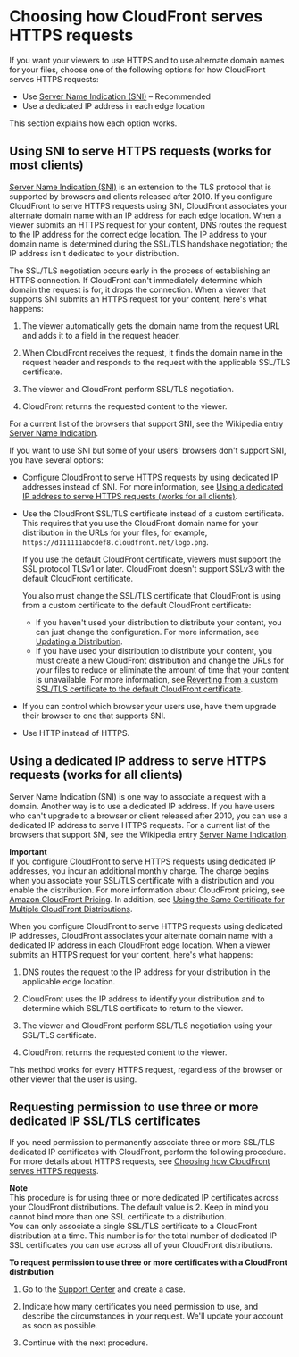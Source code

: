 # Choosing how CloudFront serves HTTPS requests<a name="cnames-https-dedicated-ip-or-sni"></a>

If you want your viewers to use HTTPS and to use alternate domain names for your files, choose one of the following options for how CloudFront serves HTTPS requests:
+ Use [Server Name Indication \(SNI\)](https://en.wikipedia.org/wiki/Server_Name_Indication) – Recommended
+ Use a dedicated IP address in each edge location

This section explains how each option works\.

## Using SNI to serve HTTPS requests \(works for most clients\)<a name="cnames-https-sni"></a>

[Server Name Indication \(SNI\)](https://en.wikipedia.org/wiki/Server_Name_Indication) is an extension to the TLS protocol that is supported by browsers and clients released after 2010\. If you configure CloudFront to serve HTTPS requests using SNI, CloudFront associates your alternate domain name with an IP address for each edge location\. When a viewer submits an HTTPS request for your content, DNS routes the request to the IP address for the correct edge location\. The IP address to your domain name is determined during the SSL/TLS handshake negotiation; the IP address isn't dedicated to your distribution\.

The SSL/TLS negotiation occurs early in the process of establishing an HTTPS connection\. If CloudFront can't immediately determine which domain the request is for, it drops the connection\. When a viewer that supports SNI submits an HTTPS request for your content, here's what happens:

1. The viewer automatically gets the domain name from the request URL and adds it to a field in the request header\. 

1. When CloudFront receives the request, it finds the domain name in the request header and responds to the request with the applicable SSL/TLS certificate\.

1. The viewer and CloudFront perform SSL/TLS negotiation\.

1. CloudFront returns the requested content to the viewer\.

For a current list of the browsers that support SNI, see the Wikipedia entry [Server Name Indication](http://en.wikipedia.org/wiki/Server_Name_Indication)\.

If you want to use SNI but some of your users' browsers don't support SNI, you have several options:
+ Configure CloudFront to serve HTTPS requests by using dedicated IP addresses instead of SNI\. For more information, see [Using a dedicated IP address to serve HTTPS requests \(works for all clients\)](#cnames-https-dedicated-ip)\.
+ Use the CloudFront SSL/TLS certificate instead of a custom certificate\. This requires that you use the CloudFront domain name for your distribution in the URLs for your files, for example, `https://d111111abcdef8.cloudfront.net/logo.png`\.

  If you use the default CloudFront certificate, viewers must support the SSL protocol TLSv1 or later\. CloudFront doesn't support SSLv3 with the default CloudFront certificate\.

  You also must change the SSL/TLS certificate that CloudFront is using from a custom certificate to the default CloudFront certificate:
  + If you haven't used your distribution to distribute your content, you can just change the configuration\. For more information, see [Updating a Distribution](HowToUpdateDistribution.md)\.
  + If you have used your distribution to distribute your content, you must create a new CloudFront distribution and change the URLs for your files to reduce or eliminate the amount of time that your content is unavailable\. For more information, see [Reverting from a custom SSL/TLS certificate to the default CloudFront certificate](cnames-and-https-revert-to-cf-certificate.md)\.
+ If you can control which browser your users use, have them upgrade their browser to one that supports SNI\.
+ Use HTTP instead of HTTPS\.

## Using a dedicated IP address to serve HTTPS requests \(works for all clients\)<a name="cnames-https-dedicated-ip"></a>

Server Name Indication \(SNI\) is one way to associate a request with a domain\. Another way is to use a dedicated IP address\. If you have users who can't upgrade to a browser or client released after 2010, you can use a dedicated IP address to serve HTTPS requests\. For a current list of the browsers that support SNI, see the Wikipedia entry [Server Name Indication](http://en.wikipedia.org/wiki/Server_Name_Indication)\. 

**Important**  
If you configure CloudFront to serve HTTPS requests using dedicated IP addresses, you incur an additional monthly charge\. The charge begins when you associate your SSL/TLS certificate with a distribution and you enable the distribution\. For more information about CloudFront pricing, see [Amazon CloudFront Pricing](http://aws.amazon.com/cloudfront/pricing)\. In addition, see [Using the Same Certificate for Multiple CloudFront Distributions](cnames-and-https-limits.md#cnames-and-https-same-certificate-multiple-distributions)\.

When you configure CloudFront to serve HTTPS requests using dedicated IP addresses, CloudFront associates your alternate domain name with a dedicated IP address in each CloudFront edge location\. When a viewer submits an HTTPS request for your content, here's what happens:

1. DNS routes the request to the IP address for your distribution in the applicable edge location\.

1. CloudFront uses the IP address to identify your distribution and to determine which SSL/TLS certificate to return to the viewer\. 

1. The viewer and CloudFront perform SSL/TLS negotiation using your SSL/TLS certificate\.

1. CloudFront returns the requested content to the viewer\.

This method works for every HTTPS request, regardless of the browser or other viewer that the user is using\. 

## Requesting permission to use three or more dedicated IP SSL/TLS certificates<a name="cnames-and-https-multiple-certificates"></a>

If you need permission to permanently associate three or more SSL/TLS dedicated IP certificates with CloudFront, perform the following procedure\. For more details about HTTPS requests, see [Choosing how CloudFront serves HTTPS requests](#cnames-https-dedicated-ip-or-sni)\.

**Note**  
This procedure is for using three or more dedicated IP certificates across your CloudFront distributions\. The default value is 2\. Keep in mind you cannot bind more than one SSL certificate to a distribution\.  
You can only associate a single SSL/TLS certificate to a CloudFront distribution at a time\. This number is for the total number of dedicated IP SSL certificates you can use across all of your CloudFront distributions\.<a name="cnames-and-https-multiple-certificates-procedure"></a>

**To request permission to use three or more certificates with a CloudFront distribution**

1. Go to the [Support Center](https://console.aws.amazon.com/support/home?#/case/create?issueType=service-limit-increase&limitType=service-code-cloudfront-distributions) and create a case\.

1. Indicate how many certificates you need permission to use, and describe the circumstances in your request\. We'll update your account as soon as possible\.

1. Continue with the next procedure\.